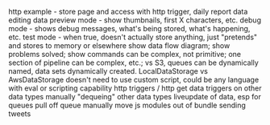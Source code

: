 http example - store page and access with http trigger, daily report
data editing
data preview mode - show thumbnails, first X characters, etc.
debug mode - shows debug messages, what's being stored, what's happening, etc.
test mode - when true, doesn't actually store anything, just "pretends" and stores to memory or elsewhere
show data flow diagram; show problems solved; show commands can be complex, not primitive; one section of pipeline can be complex, etc.; vs S3, queues can be dynamically named, data sets dynamically created.  LocalDataStorage vs AwsDataStorage
  doesn't need to use custom script, could be any language with eval or scripting capability
http triggers / http get data
triggers on other data types
  manually "dequeing" other data types
liveupdate of data, esp for queues
pull off queue manually
move js modules out of bundle
sending tweets
